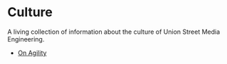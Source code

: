 # Culture
A living collection of information about the culture of Union Street Media Engineering.

* [On Agility](agility.md)
